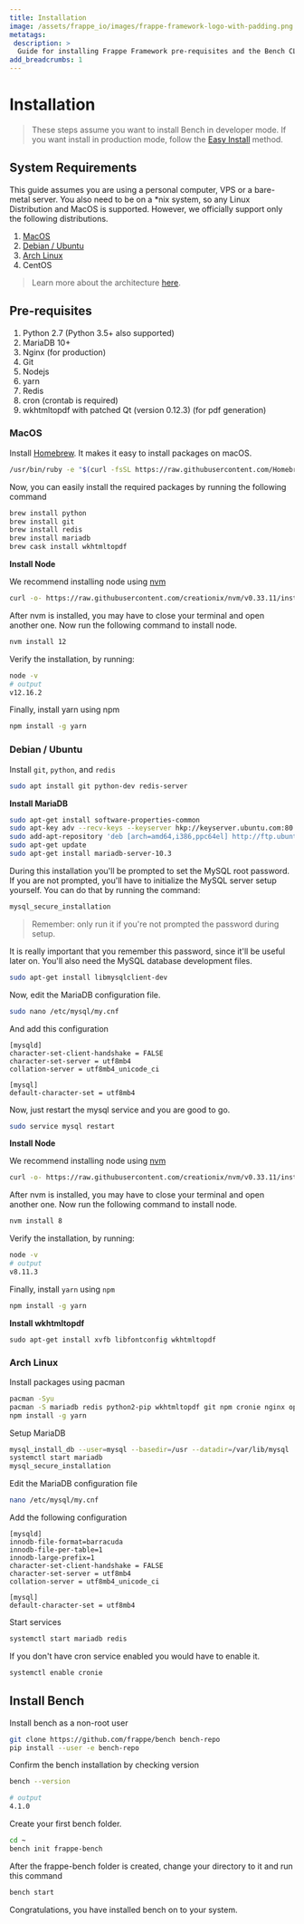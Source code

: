 ```yaml
---
title: Installation
image: /assets/frappe_io/images/frappe-framework-logo-with-padding.png
metatags:
 description: >
  Guide for installing Frappe Framework pre-requisites and the Bench CLI
add_breadcrumbs: 1
---
```


# Installation

> These steps assume you want to install Bench in developer mode. If you want install in production mode, follow the [Easy Install](https://github.com/frappe/bench#easy-install) method.

## System Requirements

This guide assumes you are using a personal computer, VPS or a bare-metal server. You also need to be on a *nix system, so any Linux Distribution and MacOS is supported. However, we officially support only the following distributions.

1. [MacOS](#macos)
1. [Debian / Ubuntu](#debian-ubuntu)
1. [Arch Linux](#arch-linux)
1. CentOS

> Learn more about the architecture [here](/docs/user/en/architecture).

## Pre-requisites

1. Python 2.7 (Python 3.5+ also supported)
1. MariaDB 10+
1. Nginx (for production)
1. Git
1. Nodejs
1. yarn
1. Redis
1. cron (crontab is required)
1. wkhtmltopdf with patched Qt (version 0.12.3) (for pdf generation)

### MacOS

Install [Homebrew](https://brew.sh/). It makes it easy to install packages on macOS.

```bash
/usr/bin/ruby -e "$(curl -fsSL https://raw.githubusercontent.com/Homebrew/install/master/install)"
```

Now, you can easily install the required packages by running the following command

```bash
brew install python
brew install git
brew install redis
brew install mariadb
brew cask install wkhtmltopdf
```

**Install Node**

We recommend installing node using [nvm](https://github.com/creationix/nvm)

```bash
curl -o- https://raw.githubusercontent.com/creationix/nvm/v0.33.11/install.sh | bash
```

After nvm is installed, you may have to close your terminal and open another one. Now run the following command to install node.

```bash
nvm install 12
```

Verify the installation, by running:

```bash
node -v
# output
v12.16.2
```

Finally, install yarn using npm

```bash
npm install -g yarn
```

### Debian / Ubuntu

Install `git`, `python`, and `redis`

```bash
sudo apt install git python-dev redis-server
```

**Install MariaDB**

```bash
sudo apt-get install software-properties-common
sudo apt-key adv --recv-keys --keyserver hkp://keyserver.ubuntu.com:80 0xF1656F24C74CD1D8
sudo add-apt-repository 'deb [arch=amd64,i386,ppc64el] http://ftp.ubuntu-tw.org/mirror/mariadb/repo/10.3/ubuntu xenial main'
sudo apt-get update
sudo apt-get install mariadb-server-10.3
```

During this installation you'll be prompted to set the MySQL root password. If you are not prompted, you'll have to initialize the MySQL server setup yourself. You can do that by running the command:

```bash
mysql_secure_installation
```

> Remember: only run it if you're not prompted the password during setup.

It is really important that you remember this password, since it'll be useful later on. You'll also need the MySQL database development files.

```bash
sudo apt-get install libmysqlclient-dev
```

Now, edit the MariaDB configuration file.

```bash
sudo nano /etc/mysql/my.cnf
```

And add this configuration

```hljs
[mysqld]
character-set-client-handshake = FALSE
character-set-server = utf8mb4
collation-server = utf8mb4_unicode_ci

[mysql]
default-character-set = utf8mb4
```

Now, just restart the mysql service and you are good to go.

```bash
sudo service mysql restart
```

**Install Node**

We recommend installing node using [nvm](https://github.com/creationix/nvm)

```bash
curl -o- https://raw.githubusercontent.com/creationix/nvm/v0.33.11/install.sh | bash
```

After nvm is installed, you may have to close your terminal and open another one. Now run the following command to install node.

```bash
nvm install 8
```

Verify the installation, by running:

```bash
node -v
# output
v8.11.3
```

Finally, install `yarn` using `npm`

```bash
npm install -g yarn
```

**Install wkhtmltopdf**

```
sudo apt-get install xvfb libfontconfig wkhtmltopdf
```

### Arch Linux

Install packages using pacman

```bash
pacman -Syu
pacman -S mariadb redis python2-pip wkhtmltopdf git npm cronie nginx openssl
npm install -g yarn
```

Setup MariaDB

```bash
mysql_install_db --user=mysql --basedir=/usr --datadir=/var/lib/mysql
systemctl start mariadb
mysql_secure_installation
```

Edit the MariaDB configuration file

```bash
nano /etc/mysql/my.cnf
```

Add the following configuration

```
[mysqld]
innodb-file-format=barracuda
innodb-file-per-table=1
innodb-large-prefix=1
character-set-client-handshake = FALSE
character-set-server = utf8mb4
collation-server = utf8mb4_unicode_ci

[mysql]
default-character-set = utf8mb4
```

Start services

```bash
systemctl start mariadb redis
```

If you don't have cron service enabled you would have to enable it.

```bash
systemctl enable cronie
```

## Install Bench

Install bench as a non-root user

```bash
git clone https://github.com/frappe/bench bench-repo
pip install --user -e bench-repo
```

Confirm the bench installation by checking version

```bash
bench --version

# output
4.1.0
```

Create your first bench folder.

```bash
cd ~
bench init frappe-bench
```

After the frappe-bench folder is created, change your directory to it and run this command

```bash
bench start
```

Congratulations, you have installed bench on to your system.

